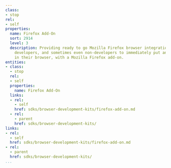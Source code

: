 ```yaml
---
class:
- stop
rel:
- self
properties:
  name: Firefox Add-On
  sort: 2914
  level: 3
  description: Providing ready to go Mozilla Firefox browser integration, allowing
    developers, and sometimes even non-developers to immediately put an API to use
    in their browser, with a Mozilla Firefox add-on.
entities:
- class:
  - stop
  rel:
  - self
  properties:
    name: Firefox Add-On
  links:
  - rel:
    - self
    href: sdks/browser-development-kits/firefox-add-on.md
  - rel:
    - parent
    href: sdks/browser-development-kits/
links:
- rel:
  - self
  href: sdks/browser-development-kits/firefox-add-on.md
- rel:
  - parent
  href: sdks/browser-development-kits/
...
```

